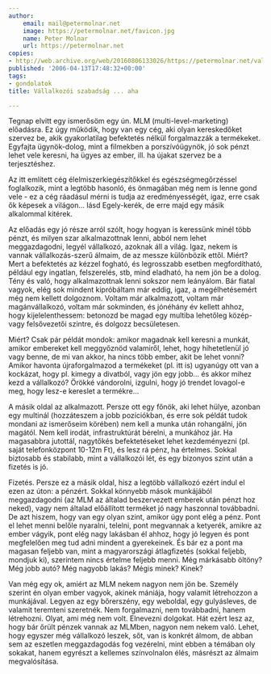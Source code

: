 ```yaml
---
author:
    email: mail@petermolnar.net
    image: https://petermolnar.net/favicon.jpg
    name: Peter Molnar
    url: https://petermolnar.net
copies:
- http://web.archive.org/web/20160806133026/https://petermolnar.net/vallalkozoi-szabadsag-aha/
published: '2006-04-13T17:48:32+00:00'
tags:
- gondolatok
title: Vállalkozói szabadság ... aha

---
```


Tegnap elvitt egy ismerősöm egy ún. MLM (multi-level-marketing)
előadásra. Ez úgy működik, hogy van egy cég, aki olyan kereskedőket
szervez be, akik gyakorlatilag befektetés nélkül forgalmazzák a
termékeket. Egyfajta ügynök-dolog, mint a filmekben a porszívóügynök, jó
sok pénzt lehet vele keresni, ha ügyes az ember, ill. ha újakat szervez
be a terjesztéshez.

Az itt említett cég élelmiszerkiegészítőkkel és egészségmegőrzéssel
foglalkozik, mint a legtöbb hasonló, és önmagában még nem is lenne gond
vele - ez a cég ráadásul mérni is tudja az eredményességét, igaz, erre
csak ők képesek a világon... lásd Egely-kerék, de erre majd egy másik
alkalommal kitérek.

Az előadás egy jó része arról szólt, hogy hogyan is keressünk minél több
pénzt, és milyen szar alkalmazottnak lenni, abból nem lehet
meggazdagodni, legyél vállalkozó, azoknak áll a világ. Igaz, nekem is
vannak vállalkozás-szerű álmaim, de az messze különbözik ettől. Miért?
Mert a befektetés az kézzel fogható, és legrosszabb esetben
megfordítható, például egy ingatlan, felszerelés, stb, mind eladható, ha
nem jön be a dolog. Tény és való, hogy alkalmazottnak lenni sokszor nem
leányálom. Bár fiatal vagyok, elég sok mindent kipróbáltam már eddig,
igaz, a megélhetésemért még nem kellett dolgoznom. Voltam már
alkalmazott, voltam már magánvállalkozó, voltam már sokminden, és
jónéhány év kellett ahhoz, hogy kijelelenthessem: betonozd be magad egy
multiba lehetőleg közép- vagy felsővezetői szintre, és dolgozz
becsületesen.

Miért? Csak pár példát mondok: amikor magadnak kell keresni a munkát,
amikor embereket kell meggyőznöd valamiről, lehet, hogy hihetetlenül jó
vagy benne, de mi van akkor, ha nincs több ember, akit be lehet vonni?
Amikor havonta újraforgalmazod a termékeket (pl. itt is) ugyanúgy ott
van a kockázat, hogy pl. kimegy a divatból, vagy jön egy jobb... és
akkor mihez kezd a vállalkozó? Örökké vándorolni, izgulni, hogy jó
trendet lovagol-e meg, hogy lesz-e kereslet a termékre...

A másik oldal az alkalmazott. Persze ott egy főnök, aki lehet hülye,
azonban egy multinál (hozzáteszem a jobb pozíciókban, és erre sok példát
tudok mondani az ismerőseim körében) nem kell a munka után rohangálni,
jön magától. Nem kell irodát, infrastruktúrát bérelni, a munkához jár.
Ha magasabbra jutottál, nagytőkés befektetéseket lehet kezdeményezni
(pl. saját telefonközpont 10-12m Ft), és lesz rá pénz, ha értelmes.
Sokkal biztosabb és stabilabb, mint a vállalkozói lét, és egy bizonyos
szint után a fizetés is jó.

Fizetés. Persze ez a másik oldal, hisz a legtöbb vállalkozó ezért indul
el ezen az úton: a pénzért. Sokkal könnyebb mások munkájából
meggazdagodni (az MLM az általad beszervezett emberek után pénzt hoz
neked), vagy nem általad előállított terméket jó nagy haszonnal
továbbadni. De azt hiszem, hogy van egy olyan szint, amikor úgy pont
elég a pénz. Pont el lehet menni belőle nyaralni, telelni, pont
megvannak a ketyerék, amikre az ember vágyik, pont elég nagy lakásban él
ahhoz, hogy jó legyen és pont megfelelően meg tud adni mindent a
gyerekeinek. És bár ez a pont ma magasan feljebb van, mint a
magyarországi átlagfizetés (sokkal feljebb, mondjuk ki), szerintem nincs
értelme feljebb menni. Még márkásabb öltöny? Még jobb autó? Még nagyobb
lakás? Mégis minek? Kinek?

Van még egy ok, amiért az MLM nekem nagyon nem jön be. Személy szerint
én olyan ember vagyok, akinek mániája, hogy valamit létrehozzon a
munkájával. Legyen az egy bőrerszény, egy weboldal, egy gulyásleves, de
valamit teremteni szeretnék. Nem forgalmazni, nem továbbadni, hanem
létrehozni. Olyat, ami még nem volt. Elnevezni dolgokat. Hát ezért lesz
az, hogy bár őrült pénzek vannak az MLMben, nagyon nem nekem való.
Lehet, hogy egyszer még vállalkozó leszek, sőt, van is konkrét álmom, de
abban sem az eszetlen meggazdagodás fog vezérelni, mint ebben a témában
oly sokakat, hanem egyrészt a kellemes színvolnalon élés, másrészt az
álmaim megvalósítása.